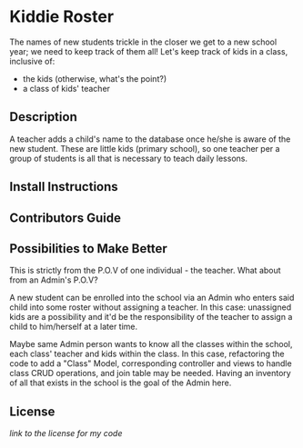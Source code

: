 # Kiddie Roster
The names of new students trickle in the closer we get to a new school year; we need to keep track of them all! 
Let's keep track of kids in a class, inclusive of:
- the kids (otherwise, what's the point?)
- a class of kids' teacher

## Description
A teacher adds a child's name to the database once he/she is aware of the new student.  These are little kids (primary school), so one teacher per a group of students is all that is necessary to teach daily lessons.  


## Install Instructions


## Contributors Guide


## Possibilities to Make Better

This is strictly from the P.O.V of one individual - the teacher. 
What about from an Admin's P.O.V? 

A new student can be enrolled into the school via an Admin who enters said child into some roster without assigning a teacher. In this case: unassigned kids are a possibility and it'd be the responsibility of the teacher to assign a child to him/herself at a later time. 

Maybe same Admin person wants to know all the classes within the school, each class' teacher and kids within the class. In this case, refactoring the code to add a "Class" Model, corresponding controller and views to handle class CRUD operations, and join table may be needed. 
Having an inventory of all that exists in the school is the goal of the Admin here.



## License 
_link to the license for my code_